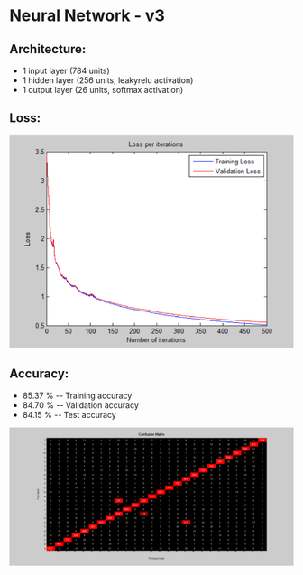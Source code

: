 # Neural Network - v3

## Architecture:

- 1 input layer (784 units)
- 1 hidden layer (256 units, leakyrelu activation)
- 1 output layer (26 units, softmax activation)

## Loss:

![image](Visualizations/Loss_per_iterations.png)

## Accuracy:

- 85.37 % -- Training accuracy
- 84.70 % -- Validation accuracy
- 84.15 % -- Test accuracy

![image](Visualizations/Confusion_Matrix.png)
